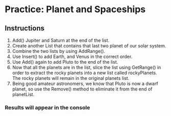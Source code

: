 # Practice: Planet and Spaceships

## Instructions
1. Add() Jupiter and Saturn at the end of the list.
1. Create another List that contains that last two planet of our solar system.
1. Combine the two lists by using AddRange().
1. Use Insert() to add Earth, and Venus in the correct order.
1. Use Add() again to add Pluto to the end of the list.
1. Now that all the planets are in the list, slice the list using GetRange() in order to extract the rocky planets into a new list called rockyPlanets. The rocky planets will remain in the original planets list.
1. Being good amateur astronomers, we know that Pluto is now a dwarf planet, so use the Remove() method to eliminate it from the end of planetList.

### Results will appear in the console